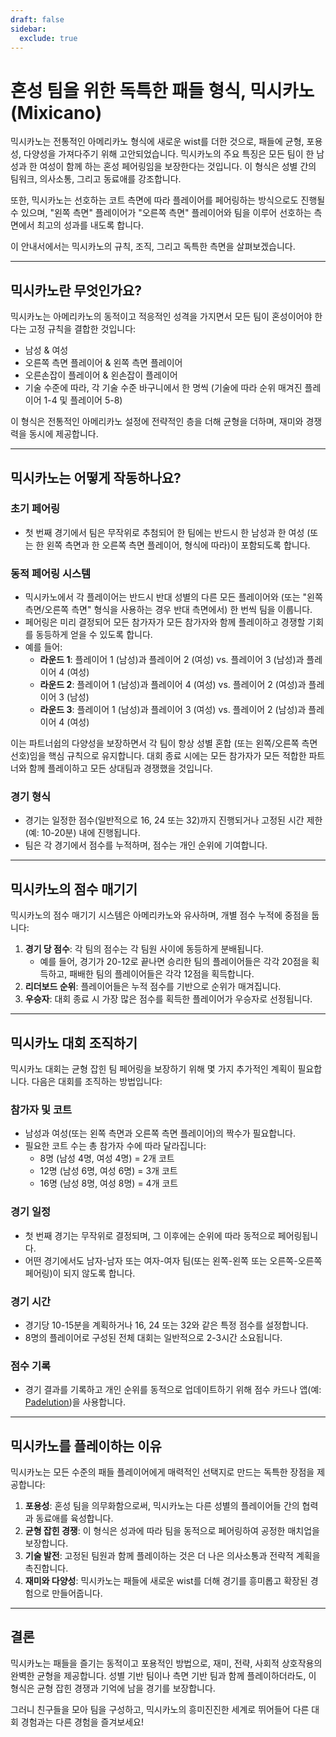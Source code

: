 ```yaml
---
draft: false
sidebar:
  exclude: true
---
```

# 혼성 팀을 위한 독특한 패들 형식, 믹시카노(Mixicano)

믹시카노는 전통적인 아메리카노 형식에 새로운 wist를 더한 것으로, 패들에 균형, 포용성, 다양성을 가져다주기 위해 고안되었습니다. 믹시카노의 주요 특징은 모든 팀이 한 남성과 한 여성이 함께 하는 혼성 페어링임을 보장한다는 것입니다. 이 형식은 성별 간의 팀워크, 의사소통, 그리고 동료애를 강조합니다.

또한, 믹시카노는 선호하는 코트 측면에 따라 플레이어를 페어링하는 방식으로도 진행될 수 있으며, "왼쪽 측면" 플레이어가 "오른쪽 측면" 플레이어와 팀을 이루어 선호하는 측면에서 최고의 성과를 내도록 합니다.

이 안내서에서는 믹시카노의 규칙, 조직, 그리고 독특한 측면을 살펴보겠습니다.

---

## 믹시카노란 무엇인가요?

믹시카노는 아메리카노의 동적이고 적응적인 성격을 가지면서 모든 팀이 혼성이어야 한다는 고정 규칙을 결합한 것입니다:
- 남성 & 여성
- 오른쪽 측면 플레이어 & 왼쪽 측면 플레이어
- 오른손잡이 플레이어 & 왼손잡이 플레이어
- 기술 수준에 따라, 각 기술 수준 바구니에서 한 명씩 (기술에 따라 순위 매겨진 플레이어 1-4 및 플레이어 5-8)

이 형식은 전통적인 아메리카노 설정에 전략적인 층을 더해 균형을 더하며, 재미와 경쟁력을 동시에 제공합니다.

---

## 믹시카노는 어떻게 작동하나요?

### 초기 페어링
- 첫 번째 경기에서 팀은 무작위로 추첨되어 한 팀에는 반드시 한 남성과 한 여성 (또는 한 왼쪽 측면과 한 오른쪽 측면 플레이어, 형식에 따라)이 포함되도록 합니다.

### 동적 페어링 시스템
- 믹시카노에서 각 플레이어는 반드시 반대 성별의 다른 모든 플레이어와 (또는 "왼쪽 측면/오른쪽 측면" 형식을 사용하는 경우 반대 측면에서) 한 번씩 팀을 이룹니다.
- 페어링은 미리 결정되어 모든 참가자가 모든 참가자와 함께 플레이하고 경쟁할 기회를 동등하게 얻을 수 있도록 합니다.
- 예를 들어:
  - **라운드 1**: 플레이어 1 (남성)과 플레이어 2 (여성) vs. 플레이어 3 (남성)과 플레이어 4 (여성)
  - **라운드 2**: 플레이어 1 (남성)과 플레이어 4 (여성) vs. 플레이어 2 (여성)과 플레이어 3 (남성)
  - **라운드 3**: 플레이어 1 (남성)과 플레이어 3 (여성) vs. 플레이어 2 (남성)과 플레이어 4 (여성)

이는 파트너쉽의 다양성을 보장하면서 각 팀이 항상 성별 혼합 (또는 왼쪽/오른쪽 측면 선호)임을 핵심 규칙으로 유지합니다. 대회 종료 시에는 모든 참가자가 모든 적합한 파트너와 함께 플레이하고 모든 상대팀과 경쟁했을 것입니다.

### 경기 형식
- 경기는 일정한 점수(일반적으로 16, 24 또는 32)까지 진행되거나 고정된 시간 제한(예: 10-20분) 내에 진행됩니다.
- 팀은 각 경기에서 점수를 누적하며, 점수는 개인 순위에 기여합니다.

---

## 믹시카노의 점수 매기기

믹시카노의 점수 매기기 시스템은 아메리카노와 유사하며, 개별 점수 누적에 중점을 둡니다:

1. **경기 당 점수**: 각 팀의 점수는 각 팀원 사이에 동등하게 분배됩니다.
   - 예를 들어, 경기가 20-12로 끝나면 승리한 팀의 플레이어들은 각각 20점을 획득하고, 패배한 팀의 플레이어들은 각각 12점을 획득합니다.
2. **리더보드 순위**: 플레이어들은 누적 점수를 기반으로 순위가 매겨집니다.
3. **우승자**: 대회 종료 시 가장 많은 점수를 획득한 플레이어가 우승자로 선정됩니다.

---

## 믹시카노 대회 조직하기

믹시카노 대회는 균형 잡힌 팀 페어링을 보장하기 위해 몇 가지 추가적인 계획이 필요합니다. 다음은 대회를 조직하는 방법입니다:

### 참가자 및 코트
- 남성과 여성(또는 왼쪽 측면과 오른쪽 측면 플레이어)의 짝수가 필요합니다.
- 필요한 코트 수는 총 참가자 수에 따라 달라집니다:
  - 8명 (남성 4명, 여성 4명) = 2개 코트
  - 12명 (남성 6명, 여성 6명) = 3개 코트
  - 16명 (남성 8명, 여성 8명) = 4개 코트

### 경기 일정
- 첫 번째 경기는 무작위로 결정되며, 그 이후에는 순위에 따라 동적으로 페어링됩니다.
- 어떤 경기에서도 남자-남자 또는 여자-여자 팀(또는 왼쪽-왼쪽 또는 오른쪽-오른쪽 페어링)이 되지 않도록 합니다.

### 경기 시간
- 경기당 10-15분을 계획하거나 16, 24 또는 32와 같은 특정 점수를 설정합니다.
- 8명의 플레이어로 구성된 전체 대회는 일반적으로 2-3시간 소요됩니다.

### 점수 기록
- 경기 결과를 기록하고 개인 순위를 동적으로 업데이트하기 위해 점수 카드나 앱(예: [Padelution](https://www.padelution.com/americano))을 사용합니다.

---

## 믹시카노를 플레이하는 이유

믹시카노는 모든 수준의 패들 플레이어에게 매력적인 선택지로 만드는 독특한 장점을 제공합니다:

1. **포용성**: 혼성 팀을 의무화함으로써, 믹시카노는 다른 성별의 플레이어들 간의 협력과 동료애를 육성합니다.
2. **균형 잡힌 경쟁**: 이 형식은 성과에 따라 팀을 동적으로 페어링하여 공정한 매치업을 보장합니다.
3. **기술 발전**: 고정된 팀원과 함께 플레이하는 것은 더 나은 의사소통과 전략적 계획을 촉진합니다.
4. **재미와 다양성**: 믹시카노는 패들에 새로운 wist를 더해 경기를 흥미롭고 확장된 경험으로 만들어줍니다.

---

## 결론

믹시카노는 패들을 즐기는 동적이고 포용적인 방법으로, 재미, 전략, 사회적 상호작용의 완벽한 균형을 제공합니다. 성별 기반 팀이나 측면 기반 팀과 함께 플레이하더라도, 이 형식은 균형 잡힌 경쟁과 기억에 남을 경기를 보장합니다.

그러니 친구들을 모아 팀을 구성하고, 믹시카노의 흥미진진한 세계로 뛰어들어 다른 대회 경험과는 다른 경험을 즐겨보세요!